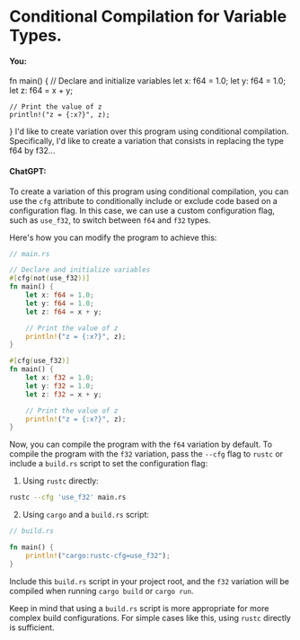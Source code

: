 # Conditional Compilation for Variable Types.

#### You:
fn main() {
    // Declare and initialize variables
    let x: f64 = 1.0;
    let y: f64 = 1.0;
    let z: f64 = x + y;

    // Print the value of z
    println!("z = {:x?}", z);
} 
 I'd like to create variation over this program using conditional compilation. Specifically, I'd like to create a variation that consists in replacing the type f64 by f32... 

#### ChatGPT:
To create a variation of this program using conditional compilation, you can use the `cfg` attribute to conditionally include or exclude code based on a configuration flag. In this case, we can use a custom configuration flag, such as `use_f32`, to switch between `f64` and `f32` types.

Here's how you can modify the program to achieve this:

```rust
// main.rs

// Declare and initialize variables
#[cfg(not(use_f32))]
fn main() {
    let x: f64 = 1.0;
    let y: f64 = 1.0;
    let z: f64 = x + y;

    // Print the value of z
    println!("z = {:x?}", z);
}

#[cfg(use_f32)]
fn main() {
    let x: f32 = 1.0;
    let y: f32 = 1.0;
    let z: f32 = x + y;

    // Print the value of z
    println!("z = {:x?}", z);
}
```

Now, you can compile the program with the `f64` variation by default. To compile the program with the `f32` variation, pass the `--cfg` flag to `rustc` or include a `build.rs` script to set the configuration flag:

1. Using `rustc` directly:

```sh
rustc --cfg 'use_f32' main.rs
```

2. Using `cargo` and a `build.rs` script:

```rust
// build.rs

fn main() {
    println!("cargo:rustc-cfg=use_f32");
}
```

Include this `build.rs` script in your project root, and the `f32` variation will be compiled when running `cargo build` or `cargo run`.

Keep in mind that using a `build.rs` script is more appropriate for more complex build configurations. For simple cases like this, using `rustc` directly is sufficient.
